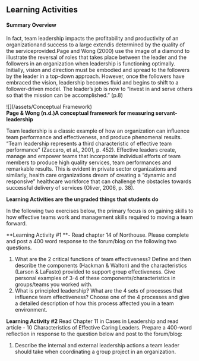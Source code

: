 ## **Learning Activities**

#### **Summary Overview**

In fact, team leadership impacts the profitability and productivity of an organizationand success to a large extendis determined by the quality of the serviceprovided.Page and Wong \(2000\) use the image of a diamond to illustrate the reversal of roles that takes place between the leader and the followers in an organization when leadership is functioning optimally. Initially, vision and direction must be embodied and spread to the followers by the leader in a top-down approach. However, once the followers have embraced the vision, leadership becomes fluid and begins to shift to a follower-driven model. The leader’s job is now to “invest in and serve others so that the mission can be accomplished.” \(p.8\)

![](/assets/Conceptual Framework)  
**Page & Wong \(n.d.\)A conceptual framework for measuring servant-leadership**

Team leadership is a classic example of how an organization can influence team performance and effectiveness, and produce phenomenal results. “Team leadership represents a third characteristic of effective team performance” \(Zaccaro, et al., 2001, p. 452\). Effective leaders create, manage and empower teams that incorporate individual efforts of team members to produce high quality services, team performances and remarkable results. This is evident in private sector organizations and similarly, health care organizations dream of creating a “dynamic and responsive” healthcare workforce that can challenge the obstacles towards successful delivery of services \(Oliver, 2006, p. 38\).

**Learning Activities are the ungraded things that students do**

In the following two exercises below, the primary focus is on gaining skills to how effective teams work and management skills required to moving a team forward.

**Learning Activity \#1 **- Read chapter 14 of Northouse. Please complete and post a 400 word response to the forum/blog on the following two questions.

1. What are the 2 critical functions of team effectiveness? Define and then describe the components \(Hackman 
   & Walton\) and the characteristics \(Larson & LaFasto\) provided to support group effectiveness. Give personal examples of 3-4 of these components/characteristics in groups/teams you worked with.
2. What is principled leadership? What are the 4 sets of processes that influence team effectiveness? Choose one of the 4 processes and give a detailed description of how this process affected you in a team environment.

**Learning Activity \#2** Read Chapter 11 in Cases in Leadership and read article - 10 Characteristics of Effective Caring Leaders. Prepare a 400-word reflection in response to the question below and post to the forum/blog:

1. Describe the internal and external leadership actions a team leader should take when coordinating a group project in an organization.



